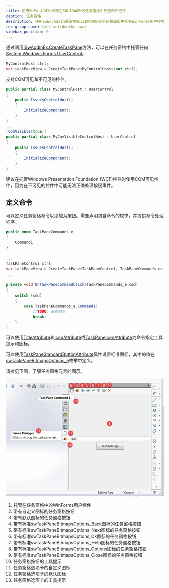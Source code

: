 ```yaml
---
title: 使用SwEx.AddIn框架在SOLIDWORKS任务窗格中托管用户控件
caption: 任务窗格
description: 使用SwEx.AddIn框架在SOLIDWORKS任务窗格面板中托管WinForms用户控件
toc-group-name: labs-solidworks-swex
sidebar_position: 0
---
```

通过调用[ISwAddInEx.CreateTaskPane](https://docs.codestack.net/swex/add-in/html/Overload_CodeStack_SwEx_AddIn_Base_ISwAddInEx_CreateTaskPane.htm)方法，可以在任务窗格中托管任何[System.Windows.Forms.UserControl](https://docs.microsoft.com/en-us/dotnet/api/system.windows.forms.usercontrol?view=netframework-4.8)。

~~~ cs
MyControlHost ctrl;
var taskPaneView = CreateTaskPane<MyControlHost>(out ctrl);
~~~

支持COM可见和不可见的控件。

~~~ cs
public partial class MyControlHost : UserControl
{
    public IssuesControlHost()
    {
        InitializeComponent();
    }
}
...
[ComVisible(true)]
public partial class MyComVisibleControlHost : UserControl
{
    public IssuesControlHost()
    {
        InitializeComponent();
    }
}
~~~

建议在托管Windows Presentation Foundation (WCF)控件时使用COM可见控件，因为在不可见的控件中可能无法正确处理按键事件。

## 定义命令

可以定义任务窗格命令以添加为按钮。需要声明包含命令的枚举，并提供命令处理程序。

~~~ cs
public enum TaskPaneCommands_e
{
    Command1
}

...
TaskPaneControl ctrl;
var taskPaneView = CreateTaskPane<TaskPaneControl, TaskPaneCommands_e>(OnTaskPaneCommandClick, out ctrl);
...

private void OnTaskPaneCommandClick(TaskPaneCommands_e cmd)
{
    switch (cmd)
    {
        case TaskPaneCommands_e.Command1:
            //TODO: 处理命令
            break;
    }
}
~~~

可以使用[TitleAttribute](https://docs.codestack.net/swex/common/html/T_CodeStack_SwEx_Common_Attributes_TitleAttribute.htm)和[IconAttribute](https://docs.codestack.net/swex/common/html/T_CodeStack_SwEx_Common_Attributes_IconAttribute.htm)或[TaskPaneIconAttribute](https://docs.codestack.net/swex/add-in/html/T_CodeStack_SwEx_AddIn_Attributes_TaskPaneIconAttribute.htm)为命令指定工具提示和图标。

可以使用[TaskPaneStandardButtonAttribute](https://docs.codestack.net/swex/add-in/html/T_CodeStack_SwEx_AddIn_Attributes_TaskPaneStandardButtonAttribute.htm)属性设置标准图标，其中的值在[swTaskPaneBitmapsOptions_e](https://help.solidworks.com/2012/english/api/swconst/SolidWorks.Interop.swconst~SolidWorks.Interop.swconst.swTaskPaneBitmapsOptions_e.html?id=483920098ca24c378c00773c02483619)枚举中定义。

请参见下图，了解任务窗格元素的图示。

![任务窗格控件](task-pane.png)

1. 托管在任务窗格中的WinForms用户控件
1. 带有自定义图标的任务窗格按钮
1. 带有默认图标的任务窗格按钮
1. 带有标准swTaskPaneBitmapsOptions_Back图标的任务窗格按钮
1. 带有标准swTaskPaneBitmapsOptions_Next图标的任务窗格按钮
1. 带有标准swTaskPaneBitmapsOptions_Ok图标的任务窗格按钮
1. 带有标准swTaskPaneBitmapsOptions_Help图标的任务窗格按钮
1. 带有标准swTaskPaneBitmapsOptions_Options图标的任务窗格按钮
1. 带有标准swTaskPaneBitmapsOptions_Close图标的任务窗格按钮
1. 任务窗格按钮的工具提示
1. 任务窗格选项卡的自定义图标
1. 任务窗格选项卡的默认图标
1. 任务窗格选项卡的工具提示